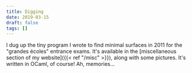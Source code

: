 ```yaml
---
title: Digging
date: 2019-03-15
draft: false
tags: []
---
```


I dug up the tiny program I wrote to find minimal surfaces in 2011 for the "grandes écoles" entrance exams.
It's available in the [miscellaneous section of my website]({{< ref "/misc" >}}), along with some pictures.
It's written in OCaml, of course!
Ah, memories...
